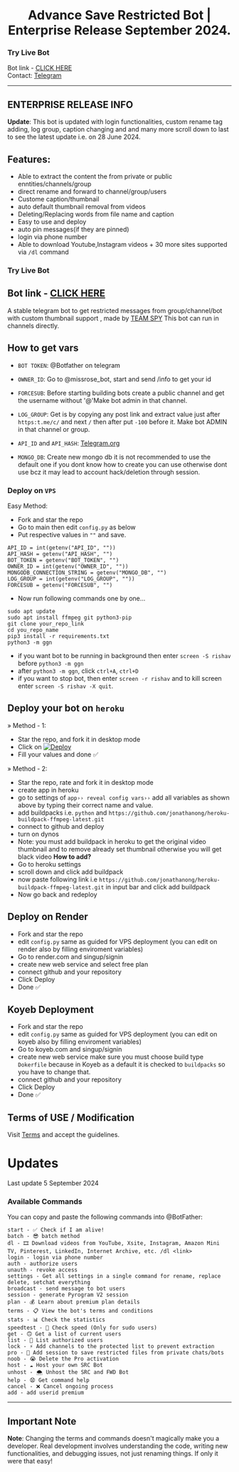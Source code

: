 <h1 align="center">
  <b>Advance Save Restricted Bot | Enterprise Release September 2024. </b>
</h1>

### Try Live Bot

Bot link - [CLICK HERE](https://t.me/advance_save_bot)   
Contact: [Telegram](https://t.me/Rishavdevkrr)

---

## ENTERPRISE RELEASE INFO

**Update**: This bot is updated with login functionalities, custom rename tag adding, log group, caption changing and and many more scroll down to last to see the latest update i.e. on 28 June 2024.

## Features:

- Able to extract the content the from private or public enntities/channels/group
- direct rename and forward to channel/group/users
- Custome caption/thumbnail
- auto default thumbnail removal from videos
- Deleting/Replacing words from file name and caption
- Easy to use and deploy
- auto pin messages(if they are pinned)
- login via phone number
- Able to download Youtube,Instagram videos + 30 more sites supported via `/dl` command 

### Try Live Bot
Bot link - [CLICK HERE](https://t.me/advance_save_bot)
---
A stable telegram bot to get restricted messages from group/channel/bot with custom thumbnail support , made by [TEAM SPY](https://t.me/rishavdevkrr) This bot can run in channels directly.


## How to get vars

- `BOT TOKEN`: @Botfather on telegram

- `OWNER_ID`: Go to @missrose_bot, start and send /info to get your id

- `FORCESUB`: Before starting building bots create a public channel and get the username without '@'Make bot admin in that channel.

- `LOG_GROUP`: Get is by copying any post link and extract value just after `https:t.me/c/` and next `/` then after put `-100` before it. Make bot ADMIN in that channel or group.
 
- `API_ID` and `API_HASH`: [Telegram.org](https://my.telegram.org/auth)

- `MONGO_DB`: Create new mongo db it is not recommended to use the default one if you dont know how to create you can use otherwise dont use bcz it may lead to account hack/deletion through session.


### Deploy on `VPS`

Easy Method:
- Fork and star the repo
- Go to main then edit ```config.py``` as below
- Put respective values in `""` and save.

```
API_ID = int(getenv("API_ID", ""))
API_HASH = getenv("API_HASH", "")
BOT_TOKEN = getenv("BOT_TOKEN", "")
OWNER_ID = int(getenv("OWNER_ID", ""))
MONGODB_CONNECTION_STRING = getenv("MONGO_DB", "")
LOG_GROUP = int(getenv("LOG_GROUP", ""))
FORCESUB = getenv("FORCESUB", "")
```

- Now run following commands one by one...

```
sudo apt update
sudo apt install ffmpeg git python3-pip
git clone your_repo_link
cd you_repo_name
pip3 install -r requirements.txt
python3 -m ggn
```

- if you want bot to be running in background then enter `screen -S rishav` before `python3 -m ggn` 
- after `python3 -m ggn`, click `ctrl+A`, `ctrl+D`
- if you want to stop bot, then enter `screen -r rishav` and to kill screen enter `screen -S rishav -X quit`.


## Deploy your bot on `heroku`

» Method - 1:
- Star the repo, and fork it in desktop mode
- Click on  [![Deploy](https://www.herokucdn.com/deploy/button.svg)](https://heroku.com/deploy)
- Fill your values and done ✅
 
» Method - 2:
- Star the repo, rate and fork it in desktop mode
- create app in heroku
- go to settings of ```app›› reveal config vars››``` add all variables as shown above by typing their correct name and value.
- add buildpacks i.e. `python` and `https://github.com/jonathanong/heroku-buildpack-ffmpeg-latest.git`
- connect to github and deploy
- turn on dynos
- Note: you must add buildpack in heroku to get the original video thumbnail and to remove already set thumbnail otherwise you will get black video
<b> How to add? </b>
- Go to heroku settings
- scroll down and click add buildpack
- now paste following link i.e `https://github.com/jonathanong/heroku-buildpack-ffmpeg-latest.git` in input bar and click add buildpack
- Now go back and redeploy

## Deploy on Render
- Fork and star the repo
- edit `config.py` same as guided for VPS deployment (you can edit on render also by filling enviroment variables)
- Go to render.com and singup/signin
- create new web service and select free plan
- connect github and your repository
- Click Deploy
- Done ✅

## Koyeb Deployment

- Fork and star the repo
- edit `config.py` same as guided for VPS deployment (you can edit on koyeb also by filling enviroment variables)
- Go to koyeb.com and singup/signin
- create new web service make sure you must choose build type `Dokerfile` because in Koyeb as a default it is checked to `buildpacks` so you have to change that.
- connect github and your repository
- Click Deploy
- Done ✅

## Terms of USE / Modification 
Visit [Terms](https://github.com/rishavdevkr/advance_save_restricted_bot/blob/main/TERMS_OF_USE.md) and accept the guidelines.

# Updates

Last update 5 September 2024

### Available Commands

You can copy and paste the following commands into @BotFather:

```plaintext
start - ✅ Check if I am alive!
batch - 😎 batch method
dl - 🎞 Download videos from YouTube, Xsite, Instagram, Amazon Mini TV, Pinterest, LinkedIn, Internet Archive, etc. /dl <link>
login - login via phone number
auth - authorize users
unauth - revoke access
settings - Get all settings in a single command for rename, replace delete, setchat everything
broadcast - send message to bot users
session - generate Pyrogram V2 session
plan - 💰 Learn about premium plan details
terms - 📋 View the bot's terms and conditions
stats - 📊 Check the statistics
speedtest - 🔴 Check speed (Only for sudo users)
get - 🙃 Get a list of current users
list - 🍏 List authorized users
lock - ⚡ Add channels to the protected list to prevent extraction
pro - 💎 Add session to save restricted files from private chats/bots
noob - 😭 Delete the Pro activation
host - ☁️ Host your own SRC Bot
unhost - 🌨️ Unhost the SRC and FWD Bot
help - 😧 Get command help
cancel - ❌ Cancel ongoing process
add - add userid premium
```

---

## Important Note

**Note**: Changing the terms and commands doesn't magically make you a developer. Real development involves understanding the code, writing new functionalities, and debugging issues, not just renaming things. If only it were that easy!

